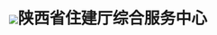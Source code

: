 


<!doctype html>
<html lang="zh-CN">
<head>
<meta charset="UTF-8"><base>
<meta name="viewport"
	content="width=device-width, user-scalable=no, initial-scale=1.0, maximum-scale=1.0, minimum-scale=1.0">
<meta http-equiv="X-UA-Compatible" content="ie=edge">
<link rel="stylesheet"
	href="http://api.zhitaosoft.com:80/dzzz/static/thirdparty/bootstrap-3.3.7/css/bootstrap.min.css">
<link rel="stylesheet" href="http://api.zhitaosoft.com:80/dzzz/static/search/css/common.css">
<link rel="stylesheet" href="http://api.zhitaosoft.com:80/dzzz/static/search/css/detail.css">
<script src="http://api.zhitaosoft.com:80/dzzz/static/thirdparty/jquery/jquery.js"></script>
<script
	src="http://api.zhitaosoft.com:80/dzzz/static/thirdparty/bootstrap-3.3.7/js/bootstrap.min.js"></script>
<script
	src="http://api.zhitaosoft.com:80/dzzz/static/thirdparty/validateform/Validform.min.js"></script>
<script src="http://api.zhitaosoft.com:80/dzzz/static/thirdparty/layer/layer.js"></script>
<title>证书查询结果</title>
<style type="text/css">
#downloadPDF {
	cursor: pointer;
}

.img-container {
	position: relative;
}

.img-container1 {
	position: relative;
}

	
.add-img {
	position: absolute;
	bottom: 15%;
	right: 27%;
	width: 22%;
	height: 15%;
}

.add-img1 {
	position: absolute;
	bottom: 6%;
	right: 13%;
	width: 22%;
	height: 15%;
}

.add-img>img {
	width: 100%;
	height: 100%;
}

.add-img1>img {
	width: 100%;
	height: 100%;
}
</style>
</head>
<body>
	<header class="header">
		<h1>
			<img class="logo" src="http://api.zhitaosoft.com:80/dzzz/static/search/img/logo.png">陕西省住建厅综合服务中心
		</h1>
	</header>
	<div class="container" id="statt" style="display:none">
		<h3>证书查询结果</h3>
		<div class="row">
			<p class="col-md-5 col-md-offset-1">
				<span class="col-md-4">姓名：</span> <span class="col-md-8" id="name"></span>
			</p>
			<p class="col-md-5 col-md-offset-1">
				<span class="col-md-4">性别：</span> <span class="col-md-8" id="sex"></span>
		</div>
		<div class="row">
			<p class="col-md-5 col-md-offset-1">
				<span class="col-md-4">有效期至：</span> <span class="col-md-8" id="date"></span>
			</p>
			<p class="col-md-5 col-md-offset-1">
				<span class="col-md-4">证书编号：</span> <span class="col-md-8"
					id="number"></span>
			</p>
		</div>
		<div class="row">
			<div class="img-container col-md-9 col-md-offset-1">
				<img src="" width="100%" alt="" id="img">
				<div class="add-img">
				
					<img  src="http://api.zhitaosoft.com:80/dzzz/static/img/gg.png" />
				</div>
			</div>
		</div>
	</div>
	<div class="container" id="statt1" style="display:none">
		<h3>证书查询结果</h3>
		<div class="row">
			<p class="col-md-5 col-md-offset-1">
				<span class="col-md-4" id="daima_id"></span> <span class="col-md-8"
					id="daima"></span>
			</p>

			<p class="col-md-5 col-md-offset-1">
				<span class="col-md-4" id="faren_id"></span> <span class="col-md-8"
					id="faren"></span>
		</div>

		<div class="row">
			<p class="col-md-5 col-md-offset-1">
				<span class="col-md-4" id="mingcheng_id"></span> <span
					class="col-md-8" id="mingcheng"></span>
			</p>
			<p class="col-md-5 col-md-offset-1">
				<span class="col-md-4" id="gongsi_id"></span> <span class="col-md-8"
					id="gongsi"></span>
		</div>
		<div class="row">
			<p class="col-md-5 col-md-offset-1">
				<span class="col-md-4" id="shijian_id"></span> <span
					class="col-md-8" id="shijian"></span>
			</p>
			<p class="col-md-5 col-md-offset-1">
				<span class="col-md-4" id="yuanjian_id"></span> <span
					class="col-md-8" id="yuanjian"></span>
			</p>
			<p class="col-md-5 col-md-offset-1">
				<span class="col-md-4" id="bianhao_id"></span> <span
					class="col-md-8" id="bianhao"></span>
			</p>
		</div>
		<div class="row">
			<p class="col-md-5 col-md-offset-1">
				<span class="col-md-4" id="jiguan_id"></span> <span class="col-md-8"
					id="jiguan"></span>
			</p>

			<p class="col-md-5 col-md-offset-1">
				<span class="col-md-4" id="zhusuo_id"></span> <span class="col-md-8"
					id="zhusuo"></span>
		</div>

		<div class="row">
			<p class="col-md-5 col-md-offset-1">
				<span class="col-md-3" id="dengji_id"></span> <span class="col-md-9"
					id="dengji"></span>
			</p>
			<p class="col-md-5 col-md-offset-1">
				<span class="col-md-4" id="leixing_id"></span> <span
					class="col-md-8" id="leixing"></span>
			</p>
		</div>
		<div class="row">
			<div class="img-container1 col-md-9 col-md-offset-1">
				<img src="" width="100%" alt="" id="img1">
				<div class="add-img1">
					<img id="zhang" src="http://api.zhitaosoft.com:80/dzzz/static/img/qy.png" />
				</div>
			</div>
		</div>
	</div>
	<script type="text/javascript">
		$(function() {
			var stat = 'C';

			if (stat == "B") {
				document.getElementById("statt1").style.display = "block";

			} else {
				document.getElementById("statt").style.display = "block";
			}
			var dd = '{"A4001":"陕建安B(2020)0004562","A4002":"B证人员","A4003":"单家涛","A4004":"612425198203171557","A4005":"男","A4006":"陕西盛世电力科技有限公司","A4007":"项目经理","A4008":"其他","A4009":"陕西省住房和城乡建设厅","A4010":1588262400000,"A4011":1588262400000,"A4012":1688054400000,"ZP":"https://dianzizhengzhao.oss-cn-beijing.aliyuncs.com/temp/44027669-1593-45A7-ADCD-609663B71C50.jpg","ZSimg":"http://zhujianzhengshu.oss-cn-beijing.aliyuncs.com/a040/612425198203171557/img/e1abf0a2a37043849e988a0eb0457c38.jpg","ZSpdf":"https://img.zhengshu.zhitaosoft.com/a040/612425198203171557/pdf/8b843ba370344914952d6068f5a89554.pdf","a0100":"df34b116-6978-464d-ac09-bda1e377a9f7","enabled":"1","endStatus":"0","userid":"f5f8cb5a11b64cfd8495ce1474fcf60a"}';
			var json = JSON.parse(dd.replace(/[\t\r\n]/g,""));
			var type = 'C004';
			var url = json["ZP"];
			document.getElementById("img1").src = url;
			if (json["enabled"] != 0) {
				$("#img").attr("src", json["ZSimg"]);
			} else if (json["enabled"] == 0) {
				layer.msg("证书失效!")
			}

			switch (type) {
			case "C001":
				$("#name").text(json["A0101"]);
				if (typeof (json["A0106"]) == "undefined") {
					$("#sex").text("暂无");
				} else {
					$("#sex").text(json["A0106"]);
				}
				$("#date").text(dateFormat(json["A0126"], "Y年m月d日"));
				$("#number").text(json["A0121"]);
				break;
			case "C002":
				$("#name").text(json["A2001"]);
				if (typeof (json["A2012"]) == "undefined") {
					$("#sex").text("暂无");
				} else {
					$("#sex").text(json["A2012"]);
				}
				$("#date").text(dateFormat(json["A2009"], "Y年m月d日"));
				$("#number").text(json["A2007"]);
				break;
			case "C003":
				$("#name").text(json["A3001"]);
				if (typeof (json["A3012"]) == "undefined") {
					$("#sex").text("暂无");
				} else {
					$("#sex").text(json["A3012"]);
				}
				$("#date").text(dateFormat(json["A3009"], "Y年m月d日"));
				$("#number").text(json["A3007"]);
				break;
			case "C004":
				$("#name").text(json["A4003"]);
				if (typeof (json["A4005"]) == "undefined") {
					$("#sex").text("暂无");
				} else {
					$("#sex").text(json["A4005"]);
				}
				$("#date").text(dateFormat(json["A4012"], "Y年m月d日"));
				$("#number").text(json["A4001"]);
				break;
			case "C005":
				$("#name").text(json["A5001"]);
				if (typeof (json["A5013"]) == "undefined") {
					$("#sex").text("暂无");
				} else {
					$("#sex").text(json["A5013"]);
				}
				$("#date").text(dateFormat(json["A5010"], "Y年m月d日"));
				$("#number").text(json["A5006"]);
				break;
			case "C006":
				$("#name").text(json["A6008"]);
				if (typeof (json["A6009"]) == "undefined") {
					$("#sex").text("暂无");
				} else {
					$("#sex").text(json["A6009"]);
				}
				$("#date").text(dateFormat(json["A6005"], "Y年m月d日"));
				$("#number").text(json["A6001"]);
				break;
			case "C007":
				$("#name").text(json["A0101"]);
				if (typeof (json["A0106"]) == "undefined") {
					$("#sex").text("暂无");
				} else {
					$("#sex").text(json["A0106"]);
				}
				$("#date").text(dateFormat(json["A0126"], "Y年m月d日"));
				$("#number").text(json["A0121"]);
				break;
			case "C008":
				$("#name").text(json["A8001"]);
				/* if (typeof (json["A0106"]) == "undefined") { */
					$("#sex").text("暂无");
				/* } else {
					$("#sex").text(json["A0106"]);
				} */
				$("#date").text(dateFormat(json["A8007"], "Y年m月d日"));
				$("#number").text(json["A8003"]);
				break;
			case "B001":
				document.getElementById("mingcheng_id").innerText = "名称：";
				document.getElementById("shijian_id").innerText = "有效期截止：";
				document.getElementById("gongsi_id").innerText = "所在公司：";
				document.getElementById("bianhao_id").innerText = "证书编号：";
				document.getElementById("faren_id").innerText = "法定代表人：";
				document.getElementById("leixing_id").innerText = "公司类型：";
				document.getElementById("zhusuo_id").innerText = "住所：";
				document.getElementById("daima_id").innerText = "信用代码：";
				document.getElementById("dengji_id").innerText = "资质等级：";
				document.getElementById("jiguan_id").innerText = "发证机关：";
				$("#mingcheng").text(json["D0102"]);
				if (typeof (json["D0102"]) == "undefined") {
					$("#gongsi").text("暂无");
				} else {
					$("#gongsi").text(json["D0102"]);
				}
				$("#shijian").text(dateFormat(json["D0110"], "Y年m月d日"));
				$("#bianhao").text(json["D0107"]);
				$("#faren").text(json["D0104"]);
				$("#leixing").text(json["D0105"]);
				$("#zhusuo").text(json["D0103"]);
				$("#daima").text(json["D0101"]);
				if (typeof (json["D0106"]) != "undefined") {
					var strs = json["D0106"].split(/~/g);
					var html = "";
					for (i = 0; i < strs.length; i++) {
						html = html + strs[i] + "<br/>"; //分割后的字符输出
					}
					$("#dengji").append(html);
				} else {
					$("#dengji").text(json["D0106"].replace(/~/g, " "));
				}
				
				$("#jiguan").text(json["D0108"]);

				break;
			case "B002":
				$("#mingcheng").text(json["D0202"]);
				document.getElementById("mingcheng_id").innerText = "名称：";
				document.getElementById("shijian_id").innerText = "使用件有效期：";
				document.getElementById("yuanjian_id").innerText = "审批件有效期：";
				document.getElementById("gongsi_id").innerText = "所在公司：";
				document.getElementById("bianhao_id").innerText = "证书编号：";
				document.getElementById("faren_id").innerText = "法定代表人：";
				document.getElementById("leixing_id").innerText = "公司类型：";
				document.getElementById("zhusuo_id").innerText = "住所：";
				document.getElementById("daima_id").innerText = "信用代码：";
				document.getElementById("dengji_id").innerText = "资质等级：";
				document.getElementById("jiguan_id").innerText = "发证机关：";
				if (typeof (json["D0202"]) == "undefined") {
					$("#gongsi").text("暂无");
				} else {
					$("#gongsi").text(json["D0202"]);
				}
				$("#shijian").text(dateFormat(json["D0210"], "Y年m月d日"));
				$("#bianhao").text(json["D0207"]);
				$("#faren").text(json["D0204"]);
				$("#leixing").text(json["D0205"]);
				if (typeof (json["endTime"]) == "undefined") {
					$("#yuanjian").text("暂无");
				} else {
					$("#yuanjian").text(dateFormat(json["endTime"], "Y年m月d日"));
				}
				/* $("#yuanjian").text(dateFormat(json["endTime"], "Y年m月d日")); */
				$("#zhusuo").text(json["D0203"]);
				$("#daima").text(json["D0201"]);
				if (typeof (json["D0206"]) != "undefined") {
					var strs = json["D0206"].split(/~/g);
					var html = "";
					for (i = 0; i < strs.length; i++) {
						html = html + strs[i] + "<br/>"; //分割后的字符输出
					}
					$("#dengji").append(html);
				} else {
					$("#dengji").text(json["D0206"].replace(/~/g, " "));
				}
				$("#dengji").text(json["D0206"].replace(/~/g, " "));
				$("#jiguan").text(json["D0208"]);
				break;
			case "B003":
				document.getElementById("mingcheng_id").innerText = "机构名称：";
				document.getElementById("shijian_id").innerText = "有效期截止：";
				document.getElementById("gongsi_id").innerText = "备案等级：";
				document.getElementById("bianhao_id").innerText = "证书编号：";
				document.getElementById("faren_id").innerText = "法定代表人：";
				document.getElementById("zhusuo_id").innerText = "住所：";
				document.getElementById("daima_id").innerText = "信用代码：";
				document.getElementById("jiguan_id").innerText = "发证机关：";
				$("#mingcheng").text(json["D0502"]);
				if (typeof (json["D0505"]) == "undefined") {
					$("#gongsi").text("暂无");
				} else {
					$("#gongsi").text(json["D0505"]);
				}
				$("#shijian").text(dateFormat(json["D0507"], "Y年m月d日"));
				$("#bianhao").text(json["D0506"]);
				$("#faren").text(json["D0503"]);
				$("#zhusuo").text(json["D0504"]);
				$("#daima").text(json["D0501"]);
				$("#jiguan").text(json["D0508"]);
				break;
			case "B004":
				$("#mingcheng").text(json["D0602"]);
				document.getElementById("mingcheng_id").innerText = "机构名称：";
				document.getElementById("shijian_id").innerText = "使用件有效期：";
				document.getElementById("yuanjian_id").innerText = "审批件有效期：";
				document.getElementById("gongsi_id").innerText = "备案等级：";
				document.getElementById("bianhao_id").innerText = "证书编号：";
				document.getElementById("faren_id").innerText = "法定代表人：";
				document.getElementById("zhusuo_id").innerText = "住所：";
				document.getElementById("daima_id").innerText = "信用代码：";
				document.getElementById("jiguan_id").innerText = "发证机关：";
				if (typeof (json["D0605"]) == "undefined") {
					$("#gongsi").text("暂无");
				} else {
					$("#gongsi").text(json["D0605"]);
				}
				if (typeof (json["endTime"]) == "undefined") {
					$("#yuanjian").text("暂无");
				} else {
					$("#yuanjian").text(dateFormat(json["endTime"], "Y年m月d日"));
				}
				$("#shijian").text(dateFormat(json["D0607"], "Y年m月d日"));
				
				$("#bianhao").text(json["D0606"]);
				$("#faren").text(json["D0603"]);
				$("#zhusuo").text(json["D0604"]);
				$("#daima").text(json["D0601"]);
				$("#jiguan").text(json["D0608"]);
				break;
			case "B005":
				$("#mingcheng").text(json["D1003"]);
				document.getElementById("mingcheng_id").innerText = "企业名称：";
				document.getElementById("shijian_id").innerText = "有效期截止：";
				document.getElementById("gongsi_id").innerText = "经济性质：";
				document.getElementById("bianhao_id").innerText = "证书编号：";
				document.getElementById("faren_id").innerText = "资质等级：";
				document.getElementById("daima_id").innerText = "信用代码：";
				document.getElementById("jiguan_id").innerText = "发证机关：";
				if (typeof (json["D1004"]) == "undefined") {
					$("#gongsi").text("暂无");
				} else {
					$("#gongsi").text(json["D1004"]);
				}
				$("#shijian").text(dateFormat(json["D1008"], "Y年m月d日"));
				$("#bianhao").text(json["D1002"]);
				if (typeof (json["D1005"]) != "undefined") {
					var strs = json["D1005"].split(/~/g);
					var html = "";
					for (i = 0; i < strs.length; i++) {
						html = html + strs[i] + "<br/>"; //分割后的字符输出
					}
					$("#faren").append(html);
				} else {
					$("#faren").text(json["D1005"].replace(/~/g, " "));
				}
				/* $("#faren").text(json["D1005"].replace(/~/g, " ")); */
				$("#daima").text(json["D1001"]);
				$("#jiguan").text(json["D1006"]);
				break;
			case "B006":
				$("#mingcheng").text(json["D1103"]);
				document.getElementById("mingcheng_id").innerText = "企业名称：";
				document.getElementById("shijian_id").innerText = "使用件有效期：";
				document.getElementById("yuanjian_id").innerText = "审批件有效期：";
				document.getElementById("gongsi_id").innerText = "经济性质：";
				document.getElementById("bianhao_id").innerText = "证书编号：";
				document.getElementById("faren_id").innerText = "资质等级：";
				document.getElementById("daima_id").innerText = "信用代码：";
				document.getElementById("jiguan_id").innerText = "发证机关：";
				if (typeof (json["D1104"]) == "undefined") {
					$("#gongsi").text("暂无");
				} else {
					$("#gongsi").text(json["D1104"]);
				}
				if (typeof (json["endTime"]) == "undefined") {
					$("#yuanjian").text("暂无");
				} else {
					$("#yuanjian").text(dateFormat(json["endTime"], "Y年m月d日"));
				}
				$("#shijian").text(dateFormat(json["D1108"], "Y年m月d日"));
				$("#bianhao").text(json["D1102"]);
				if (typeof (json["D1105"]) != "undefined") {
					var strs = json["D1105"].split(/~/g);
					var html = "";
					for (i = 0; i < strs.length; i++) {
						html = html + strs[i] + "<br/>"; //分割后的字符输出
					}
					$("#faren").append(html);
				} else {
					$("#faren").text(json["D1105"].replace(/~/g, " "));
				}
				/* $("#faren").text(json["D1105"].replace(/~/g, " ")); */
				$("#daima").text(json["D1101"]);
				$("#jiguan").text(json["D1106"]);
				break;
			case "B007":
				$("#mingcheng").text(json["D1503"]);
				document.getElementById("mingcheng_id").innerText = "企业名称：";
				document.getElementById("shijian_id").innerText = "有效期截止：";
				document.getElementById("gongsi_id").innerText = "经济性质：";
				document.getElementById("bianhao_id").innerText = "证书编号：";
				document.getElementById("faren_id").innerText = "资质等级：";
				document.getElementById("daima_id").innerText = "信用代码：";
				document.getElementById("jiguan_id").innerText = "发证机关：";
				if (typeof (json["D1504"]) == "undefined") {
					$("#gongsi").text("暂无");
				} else {
					$("#gongsi").text(json["D1504"]);
				}
				$("#shijian").text(dateFormat(json["D1506"], "Y年m月d日"));
				$("#bianhao").text(json["D1502"]);
				if (typeof (json["D1505"]) != "undefined") {
					var strs = json["D1505"].split(/~/g);
					var html = "";
					for (i = 0; i < strs.length; i++) {
						html = html + strs[i] + "<br/>"; //分割后的字符输出
					}
					$("#faren").append(html);
				} else {
					$("#faren").text(json["D1505"].replace(/~/g, " "));
				}
				/* $("#faren").text(json["D1505"].replace(/~/g, " ")); */
				$("#daima").text(json["D1501"]);
				$("#jiguan").text(json["D1507"]);
				break;
			case "B008":
				$("#mingcheng").text(json["D1603"]);
				document.getElementById("mingcheng_id").innerText = "企业名称：";
				document.getElementById("shijian_id").innerText = "使用件有效期：";
				document.getElementById("yuanjian_id").innerText = "审批件有效期：";
				document.getElementById("gongsi_id").innerText = "经济性质：";
				document.getElementById("bianhao_id").innerText = "证书编号：";
				document.getElementById("faren_id").innerText = "资质等级：";
				document.getElementById("daima_id").innerText = "信用代码：";
				document.getElementById("jiguan_id").innerText = "发证机关：";
				if (typeof (json["D1604"]) == "undefined") {
					$("#gongsi").text("暂无");
				} else {
					$("#gongsi").text(json["D1604"]);
				}
				if (typeof (json["endTime"]) == "undefined") {
					$("#yuanjian").text("暂无");
				} else {
					$("#yuanjian").text(dateFormat(json["endTime"], "Y年m月d日"));
				}
				$("#shijian").text(dateFormat(json["D1606"], "Y年m月d日"));
				$("#bianhao").text(json["D1602"]);
				if (typeof (json["D1605"]) != "undefined") {
					var strs = json["D1605"].split(/~/g);
					var html = "";
					for (i = 0; i < strs.length; i++) {
						html = html + strs[i] + "<br/>"; //分割后的字符输出
					}
					$("#faren").append(html);
				} else {
					$("#faren").text(json["D1605"].replace(/~/g, " "));
				}
				/* $("#faren").text(json["D1605"].replace(/~/g, " ")); */
				$("#daima").text(json["D1601"]);
				$("#jiguan").text(json["D1607"]);
				break;
			case "B009":
				$("#mingcheng").text(json["D2004"]);
				document.getElementById("mingcheng_id").innerText = "机构名称：";
				document.getElementById("shijian_id").innerText = "有效期截止：";
				document.getElementById("leixing_id").innerText = "检测范围：";
				document.getElementById("bianhao_id").innerText = "证书编号：";
				/* document.getElementById("faren_id").innerText = "建检字第："; */
				document.getElementById("daima_id").innerText = "信用代码：";
				document.getElementById("jiguan_id").innerText = "发证机关：";
				if (typeof (json["D2005"]) == "undefined") {
					$("#leixing").text("暂无");
				} else {
					$("#leixing").text(json["D2005"].replace(/~/g, " "));
				}
				$("#shijian").text(dateFormat(json["D2006"], "Y年m月d日"));
				$("#bianhao").text(json["D2002"]);
				/* $("#faren").text(json["D2003"]); */
				$("#daima").text(json["D2001"]);
				$("#jiguan").text(json["D2007"]);
				break;
			case "B010":
				$("#mingcheng").text(json["D2104"]);
				document.getElementById("mingcheng_id").innerText = "机构名称：";
				document.getElementById("shijian_id").innerText = "使用件有效期：";
				document.getElementById("yuanjian_id").innerText = "审批件有效期：";
				document.getElementById("leixing_id").innerText = "检测范围：";
				document.getElementById("bianhao_id").innerText = "证书编号：";
				/* document.getElementById("faren_id").innerText = "建检字第："; */
				document.getElementById("daima_id").innerText = "信用代码：";
				document.getElementById("jiguan_id").innerText = "发证机关：";
				if (typeof (json["D2105"]) == "undefined") {
					$("#leixing").text("暂无");
				} else {
					$("#leixing").text(json["D2105"].replace(/~/g, " "));
				}
				if (typeof (json["endTime"]) == "undefined") {
					$("#yuanjian").text("暂无");
				} else {
					$("#yuanjian").text(dateFormat(json["endTime"], "Y年m月d日"));
				}
				$("#shijian").text(dateFormat(json["D2106"], "Y年m月d日"));
				$("#bianhao").text(json["D2102"]);
				/* $("#faren").text(json["D2103"]); */
				$("#daima").text(json["D2101"]);
				$("#jiguan").text(json["D2107"]);
				break;
			case "B011":
				$("#mingcheng").text(json["D2504"]);
				document.getElementById("mingcheng_id").innerText = "单位名称：";
				document.getElementById("shijian_id").innerText = "有效期截止：";
				document.getElementById("gongsi_id").innerText = "编号：";
				document.getElementById("bianhao_id").innerText = "证书编号：";
				document.getElementById("faren_id").innerText = "主要负责人：";
				document.getElementById("daima_id").innerText = "信用代码：";
				document.getElementById("zhusuo_id").innerText = "单位地址：";
				document.getElementById("dengji_id").innerText = "经济类型：";
				document.getElementById("leixing_id").innerText = "许可范围：";
				document.getElementById("jiguan_id").innerText = "发证机关：";
				if (typeof (json["D2502"]) == "undefined") {
					$("#gongsi").text("暂无");
				} else {
					$("#gongsi").text(json["D2502"]);
				}
				$("#shijian").text(dateFormat(json["D2509"], "Y年m月d日"));
				$("#bianhao").text(json["D2502"]);
				$("#faren").text(json["D2505"]);
				$("#daima").text(json["D2501"]);
				$("#jiguan").text(json["D2510"]);
				$("#zhusuo").text(json["D2506"]);
				$("#dengji").text(json["D2507"]);
				$("#leixing").text(json["D2508"].replace(/~/g, " "));
				break;
			case "B012":
				$("#mingcheng").text(json["D2604"]);
				document.getElementById("mingcheng_id").innerText = "单位名称：";
				document.getElementById("shijian_id").innerText = "使用件有效期：";
				document.getElementById("yuanjian_id").innerText = "审批件有效期：";
				document.getElementById("gongsi_id").innerText = "编号：";
				document.getElementById("bianhao_id").innerText = "证书编号：";
				document.getElementById("faren_id").innerText = "主要负责人：";
				document.getElementById("daima_id").innerText = "信用代码：";
				document.getElementById("zhusuo_id").innerText = "单位地址：";
				document.getElementById("dengji_id").innerText = "经济类型：";
				document.getElementById("leixing_id").innerText = "许可范围：";
				document.getElementById("jiguan_id").innerText = "发证机关：";
				if (typeof (json["D2602"]) == "undefined") {
					$("#gongsi").text("暂无");
				} else {
					$("#gongsi").text(json["D2602"]);
				}
				if (typeof (json["endTime"]) == "undefined") {
					$("#yuanjian").text("暂无");
				} else {
					$("#yuanjian").text(dateFormat(json["endTime"], "Y年m月d日"));
				}
				$("#shijian").text(dateFormat(json["D2609"], "Y年m月d日"));
				$("#bianhao").text(json["D2602"]);
				$("#faren").text(json["D2605"]);
				$("#daima").text(json["D2601"]);
				$("#jiguan").text(json["D2610"]);
				$("#zhusuo").text(json["D2606"]);
				$("#dengji").text(json["D2607"]);
				$("#leixing").text(json["D2608"].replace(/~/g, " "));
				break;
			case "B013":
				$("#mingcheng").text(json["D3002"]);
				document.getElementById("mingcheng_id").innerText = "企业名称：";
				document.getElementById("shijian_id").innerText = "有效期截止：";
				document.getElementById("gongsi_id").innerText = "经济性质：";
				document.getElementById("bianhao_id").innerText = "证书编号：";
				document.getElementById("faren_id").innerText = "法定代表人：";
				document.getElementById("daima_id").innerText = "信用代码：";
				document.getElementById("zhusuo_id").innerText = "详细地址：";
				document.getElementById("dengji_id").innerText = "资质类别及等级：";
				document.getElementById("jiguan_id").innerText = "发证机关：";
				if (typeof (json["D3008"]) == "undefined") {
					$("#gongsi").text("暂无");
				} else {
					$("#gongsi").text(json["D3008"]);
				}
				$("#shijian").text(dateFormat(json["D3010"], "Y年m月d日"));
				$("#bianhao").text(json["D3005"]);
				$("#faren").text(json["D3007"]);
				$("#daima").text(json["D3001"]);
				$("#jiguan").text(json["D3011"]);
				$("#zhusuo").text(json["D3003"]);
				var ss = json["D3011"];
				console.info("》》"+ss);
				if(ss=="西安市城乡建设委员会"  || ss=="西安市住房和城乡建设局" ){
					document.getElementById("zhang").src="static/img/qy6101.png";
					console.info("1111");
				}else {
					console.info("222");
				}
				
				
				var strs = new Array();
				if (typeof (json["D3006"]) != "undefined") {
					var strs = json["D3006"].split(/~/g);
					var html = "";
					for (i = 0; i < strs.length; i++) {
						html = html + strs[i] + "<br/>"; //分割后的字符输出
					}
					$("#dengji").append(html);
				} else {
					$("#dengji").text(json["D3006"].replace(/~/g, " "));
				}
				break;
			case "B014":
				$("#mingcheng").text(json["D3102"]);
				document.getElementById("mingcheng_id").innerText = "企业名称：";
				document.getElementById("shijian_id").innerText = "使用件有效期：";
				document.getElementById("yuanjian_id").innerText = "审批件有效期：";
				document.getElementById("gongsi_id").innerText = "经济性质：";
				document.getElementById("bianhao_id").innerText = "证书编号：";
				document.getElementById("faren_id").innerText = "法定代表人：";
				document.getElementById("daima_id").innerText = "信用代码：";
				document.getElementById("zhusuo_id").innerText = "详细地址：";
				document.getElementById("dengji_id").innerText = "资质类别及等级：";
				document.getElementById("jiguan_id").innerText = "发证机关：";
				if (typeof (json["D3108"]) == "undefined") {
					$("#gongsi").text("暂无");
				} else {
					$("#gongsi").text(json["D3108"]);
				}
				if (typeof (json["endTime"]) == "undefined") {
					$("#yuanjian").text("暂无");
				} else {
					$("#yuanjian").text(dateFormat(json["endTime"], "Y年m月d日"));
				}
				$("#shijian").text(dateFormat(json["D3110"], "Y年m月d日"));
				$("#bianhao").text(json["D3105"]);
				$("#faren").text(json["D3107"]);
				$("#daima").text(json["D3101"]);
				$("#jiguan").text(json["D3111"]);
				$("#zhusuo").text(json["D3103"]);
				var ss = json["D3111"];
				if(ss=="西安市城乡建设委员会"  || ss=="西安市住房和城乡建设局"){
					document.getElementById("zhang").src="static/img/qy6101.png";
					console.info("1111");
				}else {
					console.info("222");
				}
				
				var strs = new Array();
				if (typeof (json["D3106"]) != "undefined") {
					var strs = json["D3106"].split(/~/g);
					var html = "";
					for (i = 0; i < strs.length; i++) {
						html = html + strs[i] + "<br/>"; //分割后的字符输出
					}
					$("#dengji").append(html);
				} else {
					$("#dengji").text(json["D3106"].replace(/~/g, " "));
				}
				/* $("#dengji").text(json["D3106"].replace(/~/g, " ")); */
				break;
			case "B015":
				$("#mingcheng").text(json["D3502"]);
				document.getElementById("mingcheng_id").innerText = "企业名称：";
				document.getElementById("shijian_id").innerText = "有效期截止：";
				document.getElementById("gongsi_id").innerText = "经济性质：";
				document.getElementById("bianhao_id").innerText = "证书编号：";
				document.getElementById("faren_id").innerText = "法定代表人：";
				document.getElementById("daima_id").innerText = "信用代码：";
				document.getElementById("zhusuo_id").innerText = "详细地址：";
				document.getElementById("dengji_id").innerText = "资质类别及等级：";
				document.getElementById("jiguan_id").innerText = "发证机关：";
				if (typeof (json["D3502"]) == "undefined") {
					$("#gongsi").text("暂无");
				} else {
					$("#gongsi").text(json["D3502"]);
				}
				$("#shijian").text(dateFormat(json["D3510"], "Y年m月d日"));
				$("#bianhao").text(json["D3505"]);
				$("#faren").text(json["D3507"]);
				$("#daima").text(json["D3501"]);
				$("#jiguan").text(json["D3511"]);
				$("#zhusuo").text(json["D3503"]);
				if (typeof (json["D3506"]) != "undefined") {
					var strs = json["D3506"].split(/~/g);
					var html = "";
					for (i = 0; i < strs.length; i++) {
						html = html + strs[i] + "<br/>"; //分割后的字符输出
					}
					$("#dengji").append(html);
				} else {
					$("#dengji").text(json["D3506"].replace(/~/g, " "));
				}
				/* $("#dengji").text(json["D3506"].replace(/~/g, " ")); */
				break;
			case "B016":
				$("#mingcheng").text(json["D3602"]);
				document.getElementById("mingcheng_id").innerText = "企业名称：";
				document.getElementById("shijian_id").innerText = "使用件有效期：";
				document.getElementById("yuanjian_id").innerText = "审批件有效期：";
				document.getElementById("gongsi_id").innerText = "经济性质：";
				document.getElementById("bianhao_id").innerText = "证书编号：";
				document.getElementById("faren_id").innerText = "法定代表人：";
				document.getElementById("daima_id").innerText = "信用代码：";
				document.getElementById("zhusuo_id").innerText = "详细地址：";
				document.getElementById("dengji_id").innerText = "资质类别及等级：";
				document.getElementById("jiguan_id").innerText = "发证机关：";
				if (typeof (json["D3602"]) == "undefined") {
					$("#gongsi").text("暂无");
				} else {
					$("#gongsi").text(json["D3602"]);
				}
				if (typeof (json["endTime"]) == "undefined") {
					$("#yuanjian").text("暂无");
				} else {
					$("#yuanjian").text(dateFormat(json["endTime"], "Y年m月d日"));
				}
				$("#shijian").text(dateFormat(json["D3610"], "Y年m月d日"));
				$("#bianhao").text(json["D3605"]);
				$("#faren").text(json["D3607"]);
				$("#daima").text(json["D3601"]);
				$("#jiguan").text(json["D3611"]);
				$("#zhusuo").text(json["D3603"]);
				if (typeof (json["D3606"]) != "undefined") {
					var strs = json["D3606"].split(/~/g);
					var html = "";
					for (i = 0; i < strs.length; i++) {
						html = html + strs[i] + "<br/>"; //分割后的字符输出
					}
					$("#dengji").append(html);
				} else {
					$("#dengji").text(json["D3606"].replace(/~/g, " "));
				}
				/* $("#dengji").text(json["D3606"].replace(/~/g, " ")); */
				break;
			case "B017":
				$("#mingcheng").text(json["D4002"]);
				document.getElementById("mingcheng_id").innerText = "企业名称：";
				document.getElementById("shijian_id").innerText = "有效期截止：";
				document.getElementById("gongsi_id").innerText = "经济性质：";
				document.getElementById("bianhao_id").innerText = "证书编号：";
				document.getElementById("faren_id").innerText = "法定代表人：";
				document.getElementById("daima_id").innerText = "信用代码：";
				document.getElementById("zhusuo_id").innerText = "详细地址：";
				document.getElementById("dengji_id").innerText = "资质等级：";
				document.getElementById("jiguan_id").innerText = "发证机关：";
				if (typeof (json["D4008"]) == "undefined") {
					$("#gongsi").text("暂无");
				} else {
					$("#gongsi").text(json["D4008"]);
				}
				
				$("#shijian").text(dateFormat(json["D4010"], "Y年m月d日"));
				$("#bianhao").text(json["D4005"]);
				$("#faren").text(json["D4007"]);
				$("#daima").text(json["D4001"]);
				$("#jiguan").text(json["D4011"]);
				$("#zhusuo").text(json["D4003"]);
				if (typeof (json["D4006"]) != "undefined") {
					var strs = json["D4006"].split(/~/g);
					var html = "";
					for (i = 0; i < strs.length; i++) {
						html = html + strs[i] + "<br/>"; //分割后的字符输出
					}
					$("#dengji").append(html);
				} else {
					$("#dengji").text( json["D4006"].replace(/~/g, " "));
				}
				/* $("#dengji").text(json["D4006"].replace(/~/g, " ")); */
				break;
			case "B018":
				$("#mingcheng").text(json["D4102"]);
				document.getElementById("mingcheng_id").innerText = "企业名称：";
				document.getElementById("shijian_id").innerText = "使用件有效期：";
				document.getElementById("yuanjian_id").innerText = "审批件有效期：";
				document.getElementById("gongsi_id").innerText = "经济性质：";
				document.getElementById("bianhao_id").innerText = "证书编号：";
				document.getElementById("faren_id").innerText = "法定代表人：";
				document.getElementById("daima_id").innerText = "信用代码：";
				document.getElementById("zhusuo_id").innerText = "详细地址：";
				document.getElementById("dengji_id").innerText = "资质等级：";
				document.getElementById("jiguan_id").innerText = "发证机关：";
				if (typeof (json["D4102"]) == "undefined") {
					$("#gongsi").text("暂无");
				} else {
					$("#gongsi").text(json["D4102"]);
				}
				if (typeof (json["endTime"]) == "undefined") {
					$("#yuanjian").text("暂无");
				} else {
					$("#yuanjian").text(dateFormat(json["endTime"], "Y年m月d日"));
				}
				$("#shijian").text(dateFormat(json["D4110"], "Y年m月d日"));
				$("#bianhao").text(json["D4105"]);
				$("#faren").text(json["D4107"]);
				$("#daima").text(json["D4101"]);
				$("#jiguan").text(json["D4111"]);
				$("#zhusuo").text(json["D4103"]);
				if (typeof (json["D4106"]) != "undefined") {
					var strs = json["D4106"].split(/~/g);
					var html = "";
					for (i = 0; i < strs.length; i++) {
						html = html + strs[i] + "<br/>"; //分割后的字符输出
					}
					$("#dengji").append(html);
				} else {
					$("#dengji").text(json["D4106"].replace(/~/g, " "));
				}
				/* $("#dengji").text(json["D4106"].replace(/~/g, " ")); */
				break;
			}
		})

		/*
		 ** 时间戳转换成指定格式日期
		 ** eg. 
		 ** dateFormat(11111111111111, 'Y年m月d日 H时i分')
		 ** → "2322年02月06日 03时45分"
		 */
		var dateFormat = function(timestamp, formats) {
			// formats格式包括
			// 1. Y-m-d
			// 2. Y-m-d H:i:s
			// 3. Y年m月d日
			// 4. Y年m月d日 H时i分
			formats = formats || 'Y-m-d';

			var zero = function(value) {
				if (value < 10) {
					return '0' + value;
				}
				return value;
			};

			var myDate = timestamp ? new Date(timestamp) : new Date();

			var year = myDate.getFullYear();
			var month = zero(myDate.getMonth() + 1);
			var day = zero(myDate.getDate());

			var hour = zero(myDate.getHours());
			var minite = zero(myDate.getMinutes());
			var second = zero(myDate.getSeconds());

			return formats.replace(/Y|m|d|H|i|s/ig, function(matches) {
				return ({
					Y : year,
					m : month,
					d : day,
					H : hour,
					i : minite,
					s : second
				})[matches];
			});
		};
	</script>
</body>
</html>
